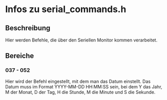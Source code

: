 # Infos zu serial_commands.h

## Beschreibung 
Hier werden Befehle, die über den Seriellen Monitor kommen verarbeitet.

## Bereiche
### 037 - 052
Hier wird der Befehl eingestellt, mit dem man das Datum einstellt. Das Datum muss im Format YYYY-MM-DD HH:MM:SS sein, bei dem Y das Jahr, M der Monat, D der Tag, H die Stunde, M die Minute und S die Sekunde.
